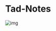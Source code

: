 # Tad-Notes



![img](https://s1.aigei.com/src/img/png/47/47a07608513d4c778888652aecfc2a48.png?e=1735488000&token=P7S2Xpzfz11vAkASLTkfHN7Fw-oOZBecqeJaxypL:9IoF2UfmCuVgzqeUWzx44FFw11o=)

